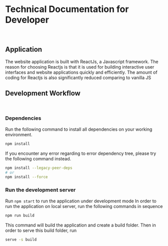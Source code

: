 # Technical Documentation for Developer
</br>

## Application
The website application is built with ReactJs, a Javascript framework. The reason for choosing Reactjs is that it is used for building interactive user interfaces and website applications quickly and efficiently. The amount of coding for Reactjs is also significantly reduced comparing to vanilla JS

## Development Workflow
</br>

### Dependencies
Run the following command to install all dependencies on your working environment.
```bash
npm install
```
If you encounter any error regarding to error dependency tree, please try the following command instead.
```bash
npm install --legacy-peer-deps
# or
npm install --force
```

### Run the development server
Run ``` npm start ``` to run the application under development mode
In order to run the application on local server, run the following commands in sequence
``` bash 
npm run build 
``` 
This command will build the application and create a build folder. Then in order to serve this build folder, run
``` bash
serve -s build
```
